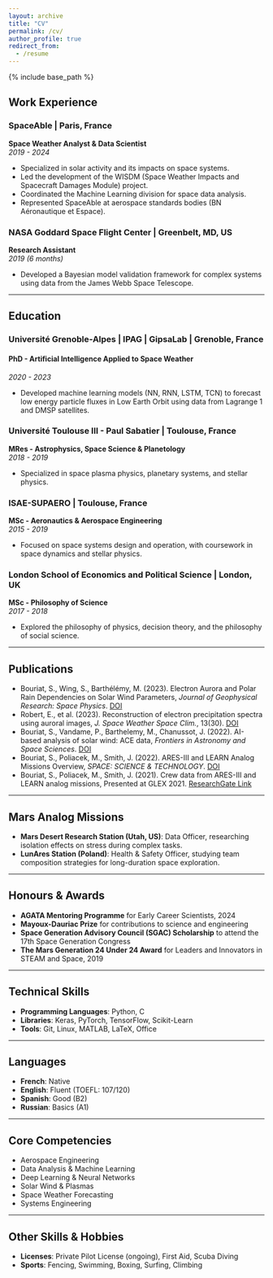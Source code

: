 ```yaml
---
layout: archive
title: "CV"
permalink: /cv/
author_profile: true
redirect_from:
  - /resume
---
```


{% include base_path %}

## Work Experience  
### SpaceAble | Paris, France  
**Space Weather Analyst & Data Scientist**  
*2019 - 2024*  
- Specialized in solar activity and its impacts on space systems.  
- Led the development of the WISDM (Space Weather Impacts and Spacecraft Damages Module) project.  
- Coordinated the Machine Learning division for space data analysis.  
- Represented SpaceAble at aerospace standards bodies (BN Aéronautique et Espace).  

### NASA Goddard Space Flight Center | Greenbelt, MD, US  
**Research Assistant**  
*2019 (6 months)*  
- Developed a Bayesian model validation framework for complex systems using data from the James Webb Space Telescope.  

---

## Education  
### Université Grenoble-Alpes | IPAG | GipsaLab | Grenoble, France  
#### PhD - Artificial Intelligence Applied to Space Weather  
*2020 - 2023*  
- Developed machine learning models (NN, RNN, LSTM, TCN) to forecast low energy particle fluxes in Low Earth Orbit using data from Lagrange 1 and DMSP satellites.  

### Université Toulouse III - Paul Sabatier | Toulouse, France  
**MRes - Astrophysics, Space Science & Planetology**  
*2018 - 2019*  
- Specialized in space plasma physics, planetary systems, and stellar physics.  

### ISAE-SUPAERO | Toulouse, France  
**MSc - Aeronautics & Aerospace Engineering**  
*2015 - 2019*  
- Focused on space systems design and operation, with coursework in space dynamics and stellar physics.  

### London School of Economics and Political Science | London, UK  
**MSc - Philosophy of Science**  
*2017 - 2018*  
- Explored the philosophy of physics, decision theory, and the philosophy of social science.  

---

## Publications  
- Bouriat, S., Wing, S., Barthélémy, M. (2023). Electron Aurora and Polar Rain Dependencies on Solar Wind Parameters, *Journal of Geophysical Research: Space Physics*. [DOI](https://doi.org/10.1029/2023JA031598)  
- Robert, E., et al. (2023). Reconstruction of electron precipitation spectra using auroral images, *J. Space Weather Space Clim.*, 13(30). [DOI](https://doi.org/10.1051/swsc/2023028)  
- Bouriat, S., Vandame, P., Barthelemy, M., Chanussot, J. (2022). AI-based analysis of solar wind: ACE data, *Frontiers in Astronomy and Space Sciences*. [DOI](https://doi.org/10.3389/fspas.2022.980759)  
- Bouriat, S., Poliacek, M., Smith, J. (2022). ARES-III and LEARN Analog Missions Overview, *SPACE: SCIENCE & TECHNOLOGY*. [DOI](https://doi.org/10.34133/2022/9763959)  
- Bouriat, S., Poliacek, M., Smith, J. (2021). Crew data from ARES-III and LEARN analog missions, Presented at GLEX 2021. [ResearchGate Link](https://www.researchgate.net/publication/356471453)

---

## Mars Analog Missions  
- **Mars Desert Research Station (Utah, US)**: Data Officer, researching isolation effects on stress during complex tasks.  
- **LunAres Station (Poland)**: Health & Safety Officer, studying team composition strategies for long-duration space exploration.  

---

## Honours & Awards  
- **AGATA Mentoring Programme** for Early Career Scientists, 2024  
- **Mayoux-Dauriac Prize** for contributions to science and engineering  
- **Space Generation Advisory Council (SGAC) Scholarship** to attend the 17th Space Generation Congress  
- **The Mars Generation 24 Under 24 Award** for Leaders and Innovators in STEAM and Space, 2019  

---

## Technical Skills  
- **Programming Languages**: Python, C  
- **Libraries**: Keras, PyTorch, TensorFlow, Scikit-Learn  
- **Tools**: Git, Linux, MATLAB, LaTeX, Office  

---

## Languages  
- **French**: Native  
- **English**: Fluent (TOEFL: 107/120)  
- **Spanish**: Good (B2)  
- **Russian**: Basics (A1)  

---

## Core Competencies  
- Aerospace Engineering  
- Data Analysis & Machine Learning  
- Deep Learning & Neural Networks  
- Solar Wind & Plasmas  
- Space Weather Forecasting  
- Systems Engineering  

---

## Other Skills & Hobbies  
- **Licenses**: Private Pilot License (ongoing), First Aid, Scuba Diving  
- **Sports**: Fencing, Swimming, Boxing, Surfing, Climbing  
